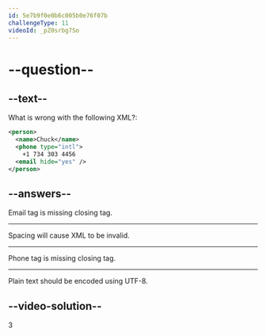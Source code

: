 ```yaml
---
id: 5e7b9f0e0b6c005b0e76f07b
challengeType: 11
videoId: _pZ0srbg7So
---
```


# --question--

## --text--

What is wrong with the following XML?:

```xml
<person>
  <name>Chuck</name>
  <phone type="intl">
    +1 734 303 4456
  <email hide="yes" />
</person>
```

## --answers--

Email tag is missing closing tag.

---

Spacing will cause XML to be invalid.

---

Phone tag is missing closing tag.

---

Plain text should be encoded using UTF-8.

## --video-solution--

3

